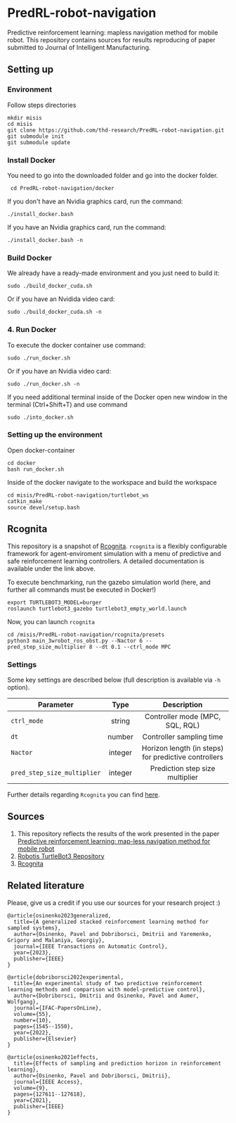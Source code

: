 # PredRL-robot-navigation

Predictive reinforcement learning: mapless navigation method for mobile robot.
This repository contains sources for results reproducing of paper submitted to Journal of Intelligent Manufacturing.

## Setting up

### Environment

Follow steps directories

```
mkdir misis
cd misis
git clone https://github.com/thd-research/PredRL-robot-navigation.git
git submodule init
git submodule update
```

### Install Docker

You need to go into the downloaded folder and go into the docker folder.



``` cd PredRL-robot-navigation/docker```
    

If you don't have an Nvidia graphics card, run the command:

    
```./install_docker.bash```
    
    
If you have an Nvidia graphics card, run the command:

   
   ```./install_docker.bash -n```
   
    
### Build Docker
We already have a ready-made environment and you just need to build it:

```sudo ./build_docker_cuda.sh```
    
Or if you have an Nvidida video card:

```sudo ./build_docker_cuda.sh -n```

### 4. Run Docker

To execute the docker container use command:

   
   ```sudo ./run_docker.sh```

Or if you have an Nvidia video card:

  
  ```sudo ./run_docker.sh -n```

    
If you need additional terminal inside of the Docker open new window in the terminal (Ctrl+Shift+T) and use command

    
    sudo ./into_docker.sh
    

### Setting up the environment

Open docker-container

```
cd docker
bash run_docker.sh 
```

Inside of the docker navigate to the workspace and build the workspace

```
cd misis/PredRL-robot-navigation/turtlebot_ws
catkin_make
source devel/setup.bash
```

## Rcognita

This repository is a snapshot of [Rcognita](https://github.com/AIDynamicAction/rcognita.git).
```rcognita``` is a flexibly configurable framework for agent-enviroment simulation with a menu of predictive and safe reinforcement learning controllers. A detailed documentation is available under the link above.

To execute benchmarking, run the gazebo simulation world (here, and further all commands must be executed in Docker!)

```
export TURTLEBOT3_MODEL=burger
roslaunch turtlebot3_gazebo turtlebot3_empty_world.launch
```

Now, you can launch `rcognita`

```
cd /misis/PredRL-robot-navigation/rcognita/presets
python3 main_3wrobot_ros_obst.py --Nactor 6 --pred_step_size_multiplier 8 --dt 0.1 --ctrl_mode MPC
```

### Settings

Some key settings are described below (full description is available via
``-h`` option).


| Parameter                     | Type    | Description                                            |
| ------------------------------|:-------:| :-----------------------------------------------------:|
| ``ctrl_mode``                 | string  | Controller mode (MPC, SQL, RQL)                        |
| ``dt``                        | number  | Controller sampling time                               |
| ``Nactor``                    | integer | Horizon length (in steps) for predictive controllers   |
| ``pred_step_size_multiplier`` | integer | Prediction step size multiplier                        |

Further details regarding ```Rcognita``` you can find [here](https://github.com/thd-research/PredRL-robot-navigation/tree/main/rcognita).

## Sources

1. This repository reflects the results of the work presented in the paper [Predictive reinforcement learning: map-less navigation method for mobile robot](https://link.springer.com/epdf/10.1007/s10845-023-02197-y?sharing_token=9J6qFaLJK8zlSeK8qLZNEfe4RwlQNchNByi7wbcMAY57w8Mfz1J8LlAq2EfEWCpoY-POnUOX83e-aS6Tl6RrOTGyBfSKSkaln5CkSZ38SxWPuKmr5fV63i9fXyhFPGlJiC9brh5lcPucxTDbQQiii7Dmg08v3kaRZ0H_ptlottk%3D)
2. [Robotis TurtleBot3 Repository](https://github.com/ROBOTIS-GIT/turtlebot3)
3. [Rcognita](https://github.com/AIDynamicAction/rcognita)

## Related literature




Please, give us a credit if you use our sources for your research project :)

```
@article{osinenko2023generalized,
  title={A generalized stacked reinforcement learning method for sampled systems},
  author={Osinenko, Pavel and Dobriborsci, Dmitrii and Yaremenko, Grigory and Malaniya, Georgiy},
  journal={IEEE Transactions on Automatic Control},
  year={2023},
  publisher={IEEE}
}

@article{dobriborsci2022experimental,
  title={An experimental study of two predictive reinforcement learning methods and comparison with model-predictive control},
  author={Dobriborsci, Dmitrii and Osinenko, Pavel and Aumer, Wolfgang},
  journal={IFAC-PapersOnLine},
  volume={55},
  number={10},
  pages={1545--1550},
  year={2022},
  publisher={Elsevier}
}

@article{osinenko2021effects,
  title={Effects of sampling and prediction horizon in reinforcement learning},
  author={Osinenko, Pavel and Dobriborsci, Dmitrii},
  journal={IEEE Access},
  volume={9},
  pages={127611--127618},
  year={2021},
  publisher={IEEE}
}
```



